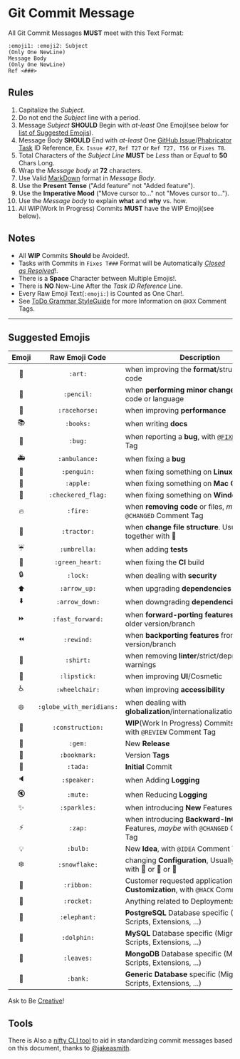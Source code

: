 Git Commit Message
==================

All Git Commit Messages **MUST** meet with this Text Format:
```
:emoji1: :emoji2: Subject
(Only One NewLine)
Message Body
(Only One NewLine)
Ref <###>
```

Rules
-----
1. Capitalize the _Subject_.
2. Do not end the _Subject_ line with a period.
3. Message _Subject_ **SHOULD** Begin with _at-least_ One Emoji(see below for [list of Suggested Emojis](#suggested-emojis)).
4. Message Body **SHOULD** End with _at-least_ One [GitHub Issue](https://github.com/features#issues)/[Phabricator Task](http://phacility.com/phabricator/maniphest/) ID Reference, Ex. `Issue #27`, `Ref T27` or `Ref T27, T56` or `Fixes T8`.
5. Total Characters of the _Subject Line_ **MUST** be _Less_ than or _Equal_ to **50** Chars Long.
6. Wrap the _Message body_ at **72** characters.
7. Use Valid [MarkDown](https://daringfireball.net/projects/markdown/basics) format in _Message Body_.
8. Use the **Present Tense** ("Add feature" not "Added feature").
9. Use the **Imperative Mood** ("Move cursor to..." not "Moves cursor to...").
10. Use the _Message body_ to explain **what** and **why** vs. how.
11. All WIP(Work In Progress) Commits **MUST** have the WIP Emoji(see below).

Notes
-----
+ All **WIP** Commits **Should** be Avoided!.
+ Tasks with Commits in `Fixes T###` Format will be Automatically [_Closed as Resolved_](https://help.github.com/articles/closing-issues-via-commit-messages/)!.
+ There is a **Space** Character between Multiple Emojis!.
+ There is **NO** New-Line After the _Task ID Reference_ Line.
+ Every Raw Emoji Text(`:emoji:`) is Counted as One Char!.
+ See [ToDo Grammar StyleGuide](https://github.com/slashsBin/styleguide-todo-grammar) for more Information on `@XXX` Comment Tags.

---

Suggested Emojis
----------------

| Emoji | Raw Emoji Code | Description |
|:---:|:---:|---|
| :art: | `:art:` | when improving the **format**/structure of the code |
| :pencil: | `:pencil:` | when **performing minor changes/fixing** the code or language |
| :racehorse: | `:racehorse:` | when improving **performance** |
| :books: | `:books:` | when writing **docs** |
| :bug: | `:bug:` | when reporting a **bug**, with [`@FIXME`](https://github.com/slashsBin/styleguide-todo-grammar#bug-report)Comment Tag |
| :ambulance: | `:ambulance:` | when fixing a **bug** |
| :penguin: | `:penguin:` | when fixing something on **Linux** |
| :apple: | `:apple:` | when fixing something on **Mac OS** |
| :checkered_flag: | `:checkered_flag:` | when fixing something on **Windows** |
| :fire: | `:fire:` | when **removing code** or files, _maybe_ with `@CHANGED` Comment Tag |
| :tractor: | `:tractor:` | when **change file structure**. Usually together with :art: |
| :umbrella: | `:umbrella:` | when adding **tests** |
| :green_heart: | `:green_heart:` | when fixing the **CI** build |
| :lock: | `:lock:` | when dealing with **security** |
| :arrow_up: | `:arrow_up:` | when upgrading **dependencies** |
| :arrow_down: | `:arrow_down:` | when downgrading **dependencies** |
| :fast_forward: | `:fast_forward:` | when **forward-porting features** from an older version/branch |
| :rewind: | `:rewind:` | when **backporting features** from a newer version/branch |
| :shirt: | `:shirt:` | when removing **linter**/strict/deprecation warnings |
| :lipstick: | `:lipstick:` | when improving **UI**/Cosmetic |
| :wheelchair: | `:wheelchair:` | when improving **accessibility** |
| :globe_with_meridians: | `:globe_with_meridians:` | when dealing with **globalization**/internationalization/i18n/g11n |
| :construction: | `:construction:` | **WIP**(Work In Progress) Commits, _maybe_ with `@REVIEW` Comment Tag |
| :gem: | `:gem:` | New **Release** |
| :bookmark: | `:bookmark:` | Version **Tags** |
| :tada: | `:tada:` | **Initial** Commit |
| :speaker: | `:speaker:` | when Adding **Logging** |
| :mute: | `:mute:` | when Reducing **Logging** |
| :sparkles: | `:sparkles:` | when introducing **New** Features |
| :zap: | `:zap:` | when introducing **Backward-InCompatible** Features, _maybe_ with `@CHANGED` Comment Tag |
| :bulb: | `:bulb:` | New **Idea**, with `@IDEA` Comment Tag |
| :snowflake: | `:snowflake:` | changing **Configuration**, Usually together with :penguin: or :ribbon: or :rocket: |
| :ribbon: | `:ribbon:` | Customer requested application **Customization**, with `@HACK` Comment Tag |
| :rocket: | `:rocket:` | Anything related to Deployments/**DevOps** |
| :elephant: | `:elephant:` | **PostgreSQL** Database specific (Migrations, Scripts, Extensions, ...)  |
| :dolphin: | `:dolphin:` | **MySQL** Database specific (Migrations, Scripts, Extensions, ...) |
| :leaves: | `:leaves:` | **MongoDB** Database specific (Migrations, Scripts, Extensions, ...) |
| :bank: | `:bank:` | **Generic Database** specific (Migrations, Scripts, Extensions, ...) |

Ask to Be [Creative](https://emoji.codes/)!

Tools
-----
There is Also a [nifty CLI tool](https://github.com/jakeasmith/commit) to aid in standardizing commit messages based on this document, thanks to [@jakeasmith](https://github.com/jakeasmith).
